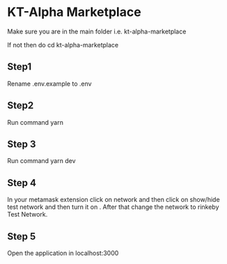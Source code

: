 # KT-Alpha Marketplace

Make sure you are in the main folder i.e. kt-alpha-marketplace

If not then do 
cd kt-alpha-marketplace

## Step1
Rename .env.example to .env

## Step2
Run command yarn 

## Step 3
Run command yarn dev

## Step 4
In your metamask extension click on network and then click on show/hide test network and then turn it on . 
After that change the network to rinkeby Test Network.

## Step 5
Open the application in localhost:3000 
